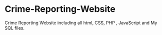 # Crime-Reporting-Website
Crime Reporting Website including all html, CSS, PHP , JavaScript and My SQL files.
